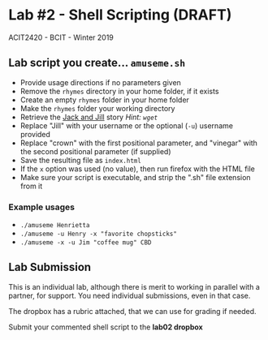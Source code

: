 # Lab #2 - Shell Scripting (DRAFT)
ACIT2420 - BCIT - Winter 2019

## Lab script you create... `amuseme.sh`

- Provide usage directions if no parameters given
- Remove the `rhymes` directory in your home folder, if it exists
- Create an empty `rhymes` folder in your home folder
- Make the `rhymes` folder your working directory
- Retrieve the [Jack and Jill](/data/JackAndJill.txt) story _Hint: `wget`_
- Replace "Jill" with your username or the optional (`-u`) username provided
- Replace "crown" with the first positional parameter, and
"vinegar" with the second positional parameter (if supplied)
- Save the resulting file as `index.html`
- If the `x` option was used (no value), then run firefox with the HTML file
- Make sure your script is executable, and strip the ".sh" file extension from it

### Example usages

- `./amuseme Henrietta`
- `./amuseme -u Henry -x "favorite chopsticks"`
- `./amuseme -x -u Jim "coffee mug" CBD` 

## Lab Submission

This is an individual lab, although there is merit to working in parallel with a 
partner, for support. You need individual submissions, even in that case.

The dropbox has a rubric attached, that we can use for grading if needed.

Submit your commented shell script to the **lab02 dropbox**
